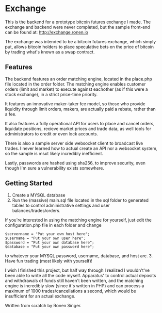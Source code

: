 # Exchange
This is the backend for a prototype bitcoin futures exchange I made. The exchange and backend were never completed, but the sample front-end can be found at:
http://exchange.ronen.io

The exchange was intended to be a bitcoin futures exchange, which simply put, allows bitcoin holders to place speculative bets on the  price of bitcoin by trading what's known as a swap contract.

## Features
The backend features an order matching engine, located in the place.php file located in the order folder.
The matching engine enables customer orders (limit and market) to execute against eachother (as if this were a stock exchange), in a strict price-time priority.

It features an innovative maker-taker fee model, so those who provide liquidity through limit orders, makers, are actually paid a rebate, rather than a fee.

It also features a fully operational API for users to place and cancel orders, liquidate positions, recieve market prices and trade data, as well tools for administrators to credit or even lock accounts.

There is also a sample server side websocket client to broadcast live trades. I never learned how to actual create an API nor a websocket system, so the sample is msot likely incredibly inefficient.

Lastly, passwords are hashed using sha256, to improve security, even though I'm sure a vulnerability exists somewhere.

## Getting Started
1. Create a MYSQL database
2. Run the (massive) main.sql file located in the sql folder to generated tables to control administrative settings and user balances/trades/orders.

If you're interested in using the matching engine for yourself, just edit the configuration.php file in each folder and change
```
$servername = "Put your own host here";
$username = "Put your own user here";
$password = "Put your own database here";
$database = "Put your own password here";
```
to whatever your MYSQL password, username, database, and host are.
3. Have fun trading (most likely with yourself)!

I wish I finished this project, but half way through I realized I wouldn't've been able to write all the code myself.
Apparatus' to control actual deposits and withdrawals of funds still haven't been written, and the matching engine is incredibly slow (since it's written in PHP) and can process a maximum of 1000 trades/cancellations a second, which would be insufficient for an actual exchange.

Written from scratch by Ronen Singer.
